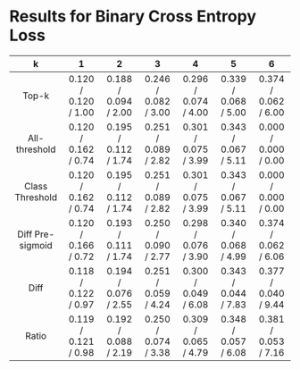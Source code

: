 # Results for Binary Cross Entropy Loss #

| k | 1 | 2 | 3 | 4 | 5 | 6 |
| :---: | :---: | :---: | :---: | :---: | :---: | :---: 
| Top-k | 0.120 / 0.120 / 1.00 | 0.188 / 0.094 / 2.00 | 0.246 / 0.082 / 3.00 | 0.296 / 0.074 / 4.00 | 0.339 / 0.068 / 5.00 | 0.374 / 0.062 / 6.00 |
| All-threshold | 0.120 / 0.162 / 0.74 | 0.195 / 0.112 / 1.74 | 0.251 / 0.089 / 2.82 | 0.301 / 0.075 / 3.99 | 0.343 / 0.067 / 5.11 | 0.000 / 0.000 / 0.00 |
| Class Threshold | 0.120 / 0.162 / 0.74 | 0.195 / 0.112 / 1.74 | 0.251 / 0.089 / 2.82 | 0.301 / 0.075 / 3.99 | 0.343 / 0.067 / 5.11 | 0.000 / 0.000 / 0.00 |
| Diff Pre-sigmoid | 0.120 / 0.166 / 0.72 | 0.193 / 0.111 / 1.74 | 0.250 / 0.090 / 2.77 | 0.298 / 0.076 / 3.90 | 0.340 / 0.068 / 4.99 | 0.374 / 0.062 / 6.06 |
| Diff | 0.118 / 0.122 / 0.97 | 0.194 / 0.076 / 2.55 | 0.251 / 0.059 / 4.24 | 0.300 / 0.049 / 6.08 | 0.343 / 0.044 / 7.83 | 0.377 / 0.040 / 9.44 |
| Ratio | 0.119 / 0.121 / 0.98 | 0.192 / 0.088 / 2.19 | 0.250 / 0.074 / 3.38 | 0.309 / 0.065 / 4.79 | 0.348 / 0.057 / 6.08 | 0.381 / 0.053 / 7.16 |
